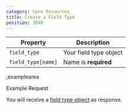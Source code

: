 ```yaml
---
category: Core Resources
title: Create a Field Type
position: 1840
---
```


| Property | Description |
|---|---|
| `field_type` | Your field type object |
| `field_type[name]`  | Name is **required** |

;examplearea

Example Request

<RequestExample url="https://mapi.storyblok.com/v1/field_types/" httpMethod="POST" :requestObject='{"field_type":{"name":"my-geo-selector"}}'></RequestExample>

You will receive a [field type object](#core-resources/field-types/the-field-type-object) as response.
